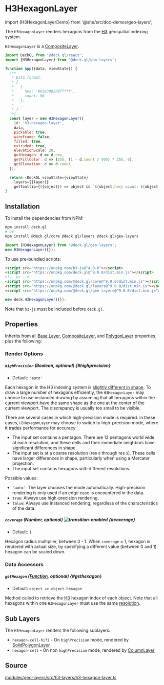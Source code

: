 # H3HexagonLayer

import {H3HexagonLayerDemo} from '@site/src/doc-demos/geo-layers';

<H3HexagonLayerDemo />

The `H3HexagonLayer` renders hexagons from the [H3](https://h3geo.org/) geospatial indexing system.

`H3HexagonLayer` is a [CompositeLayer](../core/composite-layer.md).

```js
import DeckGL from '@deck.gl/react';
import {H3HexagonLayer} from '@deck.gl/geo-layers';

function App({data, viewState}) {
  /**
   * Data format:
   * [
   *   {
   *     hex: '88283082b9fffff',
   *     count: 96
   *   },
   *   ...
   * ]
   */
  const layer = new H3HexagonLayer({
    id: 'h3-hexagon-layer',
    data,
    pickable: true,
    wireframe: false,
    filled: true,
    extruded: true,
    elevationScale: 20,
    getHexagon: d => d.hex,
    getFillColor: d => [255, (1 - d.count / 500) * 255, 0],
    getElevation: d => d.count
  });

  return <DeckGL viewState={viewState}
    layers={[layer]}
    getTooltip={({object}) => object && `${object.hex} count: ${object.count}`} />;
}
```


## Installation

To install the dependencies from NPM:

```bash
npm install deck.gl
# or
npm install @deck.gl/core @deck.gl/layers @deck.gl/geo-layers
```

```js
import {H3HexagonLayer} from '@deck.gl/geo-layers';
new H3HexagonLayer({});
```

To use pre-bundled scripts:

```html
<script src="https://unpkg.com/h3-js@^4.0.0"></script>
<script src="https://unpkg.com/deck.gl@^9.0.0/dist.min.js"></script>
<!-- or -->
<script src="https://unpkg.com/@deck.gl/core@^9.0.0/dist.min.js"></script>
<script src="https://unpkg.com/@deck.gl/layers@^9.0.0/dist.min.js"></script>
<script src="https://unpkg.com/@deck.gl/geo-layers@^9.0.0/dist.min.js"></script>
```

```js
new deck.H3HexagonLayer({});
```

Note that `h3-js` must be included before `deck.gl`.

## Properties

Inherits from all [Base Layer](../core/layer.md), [CompositeLayer](../core/composite-layer.md), and [PolygonLayer](../layers/polygon-layer.md) properties, plus the following:


### Render Options

##### `highPrecision` (Boolean, optional) {#highprecision}

* Default: `'auto'`

Each hexagon in the H3 indexing system is [slightly different in shape](https://h3geo.org/docs/core-library/coordsystems). To draw a large number of hexagons efficiently, the `H3HexagonLayer` may choose to use instanced drawing by assuming that all hexagons within the current viewport have the same shape as the one at the center of the current viewport. The discrepancy is usually too small to be visible.

There are several cases in which high-precision mode is required. In these cases, `H3HexagonLayer` may choose to switch to high-precision mode, where it trades performance for accuracy:

* The input set contains a pentagon. There are 12 pentagons world wide at each resolution, and these cells and their immediate neighbors have significant differences in shape.
* The input set is at a coarse resolution (res `0` through res `5`). These cells have larger differences in shape, particularly when using a Mercator projection.
* The input set contains hexagons with different resolutions.

Possible values:

* `'auto'`: The layer chooses the mode automatically. High-precision rendering is only used if an edge case is encountered in the data.
* `true`: Always use high-precision rendering.
* `false`: Always use instanced rendering, regardless of the characteristics of the data.

##### `coverage` (Number, optional) ![transition-enabled](https://img.shields.io/badge/transition-enabled-green.svg?style=flat-square") {#coverage}

* Default: `1`

Hexagon radius multiplier, between 0 - 1. When `coverage` = 1, hexagon is rendered with actual size, by specifying a different value (between 0 and 1) hexagon can be scaled down.


### Data Accessors

##### `getHexagon` ([Function](../../developer-guide/using-layers.md#accessors), optional) {#gethexagon}

* Default: `object => object.hexagon`

Method called to retrieve the [H3](https://h3geo.org/) hexagon index of each object. Note that all hexagons within one `H3HexagonLayer` must use the same [resolution](https://h3geo.org/docs/core-library/restable).


## Sub Layers

The `H3HexagonLayer` renders the following sublayers:

* `hexagon-cell-hifi` - On `highPrecision` mode, rendered by [SolidPolygonLayer](../layers/solid-polygon-layer.md)
* `hexagon-cell` - On non `highPrecision` mode, rendered by [ColumnLayer](../layers/column-layer.md)



## Source

[modules/geo-layers/src/h3-layers/h3-hexagon-layer.ts](https://github.com/visgl/deck.gl/tree/master/modules/geo-layers/src/h3-layers/h3-hexagon-layer.ts)
